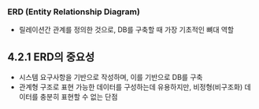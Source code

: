 ### ERD (Entity Relationship Diagram)

- 릴레이션간 관계를 정의한 것으로, DB를 구축할 때 가장 기초적인 뼈대 역할

## 4.2.1 ERD의 중요성

- 시스템 요구사항을 기반으로 작성하며, 이를 기반으로 DB를 구축
- 관계형 구조로 표현 가능한 데이터를 구성하는데 유용하지만, 비정형(비구조화) 데이터를 충분히 표현할 수 없는 단점